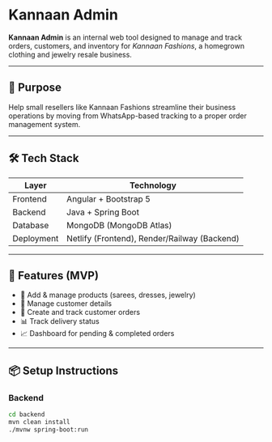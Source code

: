 # Kannaan Admin

**Kannaan Admin** is an internal web tool designed to manage and track orders, customers, and inventory for *Kannaan Fashions*, a homegrown clothing and jewelry resale business.

---

## 🧶 Purpose

Help small resellers like Kannaan Fashions streamline their business operations by moving from WhatsApp-based tracking to a proper order management system.

---

## 🛠 Tech Stack

| Layer     | Technology              |
|-----------|--------------------------|
| Frontend  | Angular + Bootstrap 5   |
| Backend   | Java + Spring Boot      |
| Database  | MongoDB (MongoDB Atlas) |
| Deployment | Netlify (Frontend), Render/Railway (Backend) |

---

## 🔑 Features (MVP)

- 🧺 Add & manage products (sarees, dresses, jewelry)
- 👥 Manage customer details
- 🛒 Create and track customer orders
- 📊 Track delivery status
- 📈 Dashboard for pending & completed orders

---

## 📦 Setup Instructions

### Backend
```bash
cd backend
mvn clean install
./mvnw spring-boot:run
